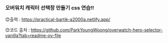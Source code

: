 ### 오버워치 캐릭터 선택창 만들기 css 연습!!
😊출력 : https://practical-bartik-a2000a.netlify.app/

😊코드 출처 : https://github.com/ParkYoungWoong/overwatch-hero-selector-vanilla?tab=readme-ov-file
